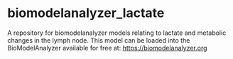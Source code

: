 # biomodelanalyzer_lactate
A repository for biomodelanalyzer models relating to lactate and metabolic changes in the lymph node. This model can be loaded into the BioModelAnalyzer available for free at: https://biomodelanalyzer.org
